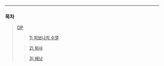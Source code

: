 
----
### 목차
> [DP](#dp)
> > [1) 피보나치 수열](#fibonacci.java)
> 
> > [2) 퇴사](#quitjob.java)
> 
> > [3) 배낭](#knapsack)

